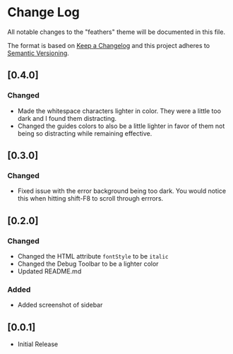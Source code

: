 # Change Log
All notable changes to the "feathers" theme will be documented in this file.

The format is based on [Keep a Changelog](http://keepachangelog.com/en/1.0.0/)
and this project adheres to [Semantic Versioning](http://semver.org/spec/v2.0.0.html).

## [0.4.0]
### Changed
- Made the whitespace characters lighter in color. They were a little too dark and I found them distracting.
- Changed the guides colors to also be a little lighter in favor of them not being so distracting while remaining effective.

## [0.3.0]
### Changed
- Fixed issue with the error background being too dark. You would notice this when hitting shift-F8 to scroll through errrors.

## [0.2.0]
### Changed
- Changed the HTML attribute `fontStyle` to be `italic`
- Changed the Debug Toolbar to be a lighter color
- Updated README.md

### Added
- Added screenshot of sidebar

## [0.0.1]
- Initial Release

